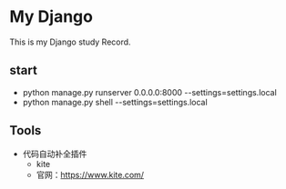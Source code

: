 # My Django

This is my Django study Record.

## start
- python manage.py runserver 0.0.0.0:8000 --settings=settings.local
- python manage.py shell --settings=settings.local


## Tools
- 代码自动补全插件
    - kite
    - 官网：https://www.kite.com/























































































































































































































